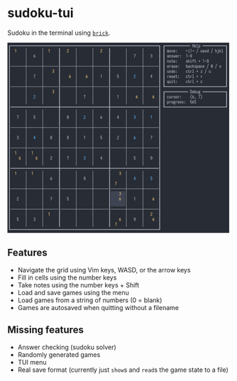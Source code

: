 # sudoku-tui

Sudoku in the terminal using [`brick`](https://hackage.haskell.org/package/brick).

![](screenshot.png)

## Features

- Navigate the grid using Vim keys, WASD, or the arrow keys
- Fill in cells using the number keys
- Take notes using the number keys + Shift
- Load and save games using the menu
- Load games from a string of numbers (0 = blank)
- Games are autosaved when quitting without a filename

## Missing features
- Answer checking (sudoku solver)
- Randomly generated games
- TUI menu
- Real save format (currently just `show`s and `read`s the game state to a file)
